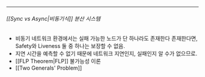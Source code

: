 --- 
###### [[Sync vs Async|비동기식]] 분산 시스템
- 비동기 네트워크 환경에서는 실패 가능한 노드가 단 하나라도 존재한다 존재한다면, Safety와 Liveness 둘 중 하나는 보장할 수 없음.
- 지연 시간을 예측할 수 없기 때문에 네트워크 지연인지, 실패인지 알 수가 없으므로.
- [[FLP Theorem|FLP]] 불가능성 이론
- [[Two Generals' Problem]]